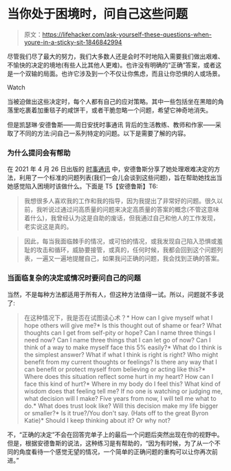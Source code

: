 # 当你处于困境时，问自己这些问题

> 原文：<https://lifehacker.com/ask-yourself-these-questions-when-youre-in-a-sticky-sit-1846842994>

尽管我们尽了最大的努力，我们大多数人还是会时不时地陷入需要我们做出艰难、不愉快的决定的境地(有些人比其他人更难)。也许没有明确的“正确”答案，或者这是一个双输的局面。也许它涉及到一个不仅让你焦虑，而且让你恐惧的人或场景。

Watch

当被迫做出这些决定时，每个人都有自己的应对策略。其中一些包括坐在黑暗的角落里吃裹着加重毯子的咸饼干，或者干脆忽略一个问题，希望它神奇地消失。

但是凯瑟琳·安德鲁斯——周日安抚时事通讯 背后的生活教练、教师和作家——采取了不同的方法:问自己一系列特定的问题。以下是需要了解的内容。

### 为什么提问会有帮助

在 2021 年 4 月 26 日出版的 [时事通讯](https://www.thesundaysoother.com/home/the-best-questions-i-ask-myself) 中，安德鲁斯分享了她处理艰难决定的方法，利用了一个标准的问题列表(我们一会儿会谈到这些问题)，旨在帮助她找出当她感觉陷入困境时该做什么。下面是 T5【安德鲁斯】T6:

> 我想很多人喜欢我的工作和我的指导，因为我提出了非常好的问题。很久以前，我听说过通过问高质量的问题来决定高质量的答案的概念(不管这意味着什么)，我曾经认为这是自助的废话，但我通过自己和他人的工作发现，老实说这是真的。

> 因此，每当我面临棘手的情况，或可怕的情况，或我发现自己陷入恐惧或羞耻的攻击和循环，威胁要接管，或真的，任何时候，我都会回到这个问题列表，一遍又一遍地提醒自己，如果我问正确的问题，我会找到正确的答案。

### 当面临复杂的决定或情况时要问自己的问题

当然，不是每种方法都适用于所有人，但这种方法值得一试。所以，问题就不多说了:

> 在这种情况下，我是否在试图读心术？*   How can I give myself what I hope others will give me?*   Is this thought out of shame or fear? What thoughts can I get from self-pity or hope? Can I name three things I need now? Can I name three things that I can let go of now? Can I think of a way to make myself face this 5% easily?*   What do I think is the simplest answer? What if what I think is right is right? Who might benefit from my current thoughts or feelings? Is there any way that I can benefit or protect myself from believing or acting like this?*   Where does this situation reflect some hurt in my heart? How can I face this kind of hurt?*   Where in my body do I feel this? What kind of wisdom does that feeling tell me? If no one is watching or judging me, what decision will I make? Five years from now, I will tell me what to do.*   What does trust look like? Will this decision make my life bigger or smaller?*   Is it true?/You don't say. (Hats off to the great Byron Katie)*   Should I keep thinking about it? Or why not?

不，“正确的决定”不会在回答完单子上的最后一个问题后突然出现在你的视野中。但是，根据安德鲁斯的说法，这种练习是有帮助的，“因为有时候，为了从一个不同的角度看待一个感觉无望的情况，一个简单的正确问题的重构可以让你再次前进。”